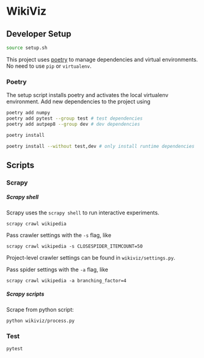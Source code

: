 # WikiViz

## Developer Setup

```sh
source setup.sh
```

This project uses [poetry](https://python-poetry.org/docs/) to manage dependencies and virtual environments. No need to use `pip` or `virtualenv`.

### Poetry

The setup script installs poetry and activates the local virtualenv environment. Add new dependencies to the project using

```sh
poetry add numpy
poetry add pytest --group test # test dependencies
poetry add autpep8 --group dev # dev dependencies

poetry install

poetry install --without test,dev # only install runtime dependencies
```

## Scripts

### Scrapy

##### Scrapy shell

Scrapy uses the `scrapy shell` to run interactive experiments.

```
scrapy crawl wikipedia
```

Pass crawler settings with the `-s` flag, like

```
scrapy crawl wikipedia -s CLOSESPIDER_ITEMCOUNT=50
```

Project-level crawler settings can be found in `wikiviz/settings.py`.

Pass spider settings with the `-a` flag, like

```
scrapy crawl wikipedia -a branching_factor=4
```

##### Scrapy scripts

Scrape from python script:

```
python wikiviz/process.py
```

### Test

```sh
pytest
```
